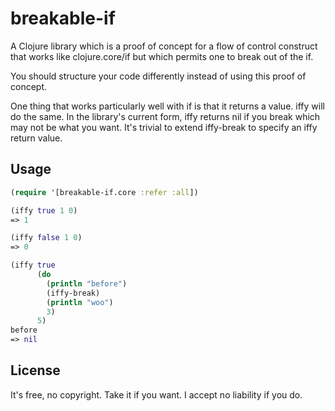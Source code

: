# breakable-if

A Clojure library which is a proof of concept for a flow of control construct
that works like clojure.core/if but which permits one to break out of the if.

You should structure your code differently instead of using this proof of concept.

One thing that works particularly well with if is that it returns a value.  iffy
will do the same.  In the library's current form, iffy returns nil if you break
which may not be what you want.  It's trivial to extend iffy-break to specify an
iffy return value.

## Usage

```clojure
(require '[breakable-if.core :refer :all])

(iffy true 1 0)
=> 1

(iffy false 1 0)
=> 0

(iffy true
      (do
        (println "before")
        (iffy-break)
        (println "woo")
        3)
      5)
before
=> nil
```

## License

It's free, no copyright.  Take it if you want.  I accept no liability if you do.